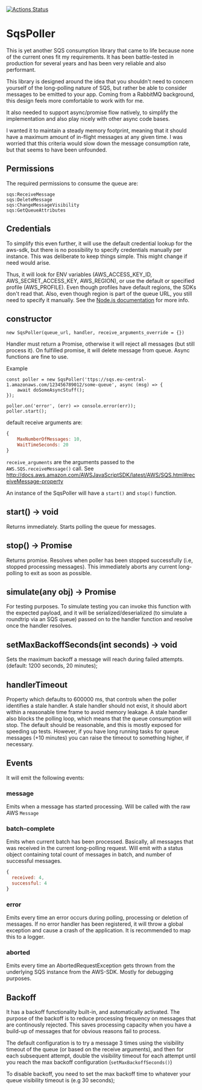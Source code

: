 [![Actions Status](https://github.com/jishi/node-sqs-poller/workflows/Node%20CI/badge.svg)](https://github.com/jishi/node-sqs-poller/actions)

# SqsPoller

This is yet another SQS consumption library that came to life because none of the current ones fit my requirements.
It has been battle-tested in production for several years and has been very reliable and also performant. 

This library is designed around the idea that you shouldn't need to concern yourself of the long-polling nature of SQS, 
but rather be able to consider messages to be emitted to your app. Coming from a RabbitMQ background, this design feels
more comfortable to work with for me.

It also needed to support async/promise flow natively, to simplify the implementation and also play nicely with other
async code bases. 

I wanted it to maintain a steady memory footprint, meaning that it should have a maximum amount of in-flight 
messages at any given time. I was worried that this criteria would slow down the message consumption rate, but that 
seems to have been unfounded. 



## Permissions

The required permissions to consume the queue are:

    sqs:ReceiveMessage
    sqs:DeleteMessage
    sqs:ChangeMessageVisibility
    sqs:GetQueueAttributes
    
## Credentials

To simplify this even further, it will use the default credential lookup for the aws-sdk, but there is no possibility 
to specify credentials manually per instance. This was deliberate to keep things simple. This might change if need would 
arise.

Thus, it will look for ENV variables (AWS_ACCESS_KEY_ID, AWS_SECRET_ACCESS_KEY, AWS_REGION), or use the default or 
specified profile (AWS_PROFILE). Even though profiles have default regions, the SDKs don't read that. Also, even though 
region is part of the queue URL, you still need to specify it manually. See the
[Node.js documentation](https://docs.aws.amazon.com/sdk-for-javascript/v2/developer-guide/setting-credentials-node.html)
for more info.
 

## constructor

`new SqsPoller(queue_url, handler, receive_arguments_override = {})`

Handler must return a Promise, otherwise it will reject all messages 
(but still process it). On fulfilled promise, it will delete message 
from queue. Async functions are fine to use.

Example
```
const poller = new SqsPoller('ttps://sqs.eu-central-1.amazonaws.com/123456789012/some-queue', async (msg) => {
    await doSomeAsyncStuff();
});

poller.on('error', (err) => console.error(err));
poller.start();
```

default receive arguments are:

```javascript
{
    MaxNumberOfMessages: 10,
    WaitTimeSeconds: 20
}
```

`receive_arguments` are the arguments passed to the `AWS.SQS.receiveMessage()` call. See http://docs.aws.amazon.com/AWSJavaScriptSDK/latest/AWS/SQS.html#receiveMessage-property
 
An instance of the SqsPoller will have a `start()` and `stop()` function. 

## start() -> void

Returns immediately. Starts polling the queue for messages.

## stop() -> Promise

Returns promise. Resolves when poller has been stopped successfully 
(i.e, stopped processing messages). This immediately aborts any current long-polling to exit as soon as possible.

## simulate(any obj) -> Promise

For testing purposes. To simulate testing you can invoke this function with the expected payload, and it will be 
serialized/deserialized (to simulate a roundtrip via an SQS queue) passed on to the handler function and resolve once 
the handler resolves.

## setMaxBackoffSeconds(int seconds) -> void

Sets the maximum backoff a message will reach during failed attempts. (default: 1200 seconds, 20 minutes);

## handlerTimeout

Property which defaults to 600000 ms, that controls when the poller identifies a stale handler. A stale handler should not exist, it should 
abort within a reasonable time frame to avoid memory leakage. A stale handler also blocks the polling loop, which means that the queue consumption will stop.
The default should be reasonable, and this is mostly exposed for speeding up tests. However, if you have long running tasks for queue messages (+10 minutes)
you can raise the timeout to something higher, if necessary.

## Events
It will emit the following events:

### message

Emits when a message has started processing. Will be called with the raw 
AWS `Message`

### batch-complete

Emits when current batch has been processed. Basically, all messages 
that was received in the current long-polling request. Will emit with a 
status object containing total count of messages in batch, and number of 
successful messages.

```javascript
{
  received: 4,
  successful: 4
}
```

### error

Emits every time an error occurs during polling, processing or deletion 
of messages. If no error handler has been registered, it will throw a 
global exception and cause a crash of the application. It is recommended 
to map this to a logger.

### aborted

Emits every time an AbortedRequestException gets thrown from the underlying SQS instance from the AWS-SDK. Mostly for debugging purposes.

## Backoff

It has a backoff functionality built-in, and automatically activated. The purpose of the backoff is to reduce processing 
frequency on messages that are continously rejected. This saves processing capacity when you have a build-up of messages 
that for obvious reasons fail to process. 

The default configuration is to try a message 3 times using the visibility timeout of the queue (or based on the receive arguments),
and then for each subsequent attempt, double the visibility timeout for each attempt until you reach the max backoff configuration (`setMaxBackoffSeconds()`)

To disable backoff, you need to set the max backoff time to whatever your queue visibility timeout is (e.g 30 seconds);
